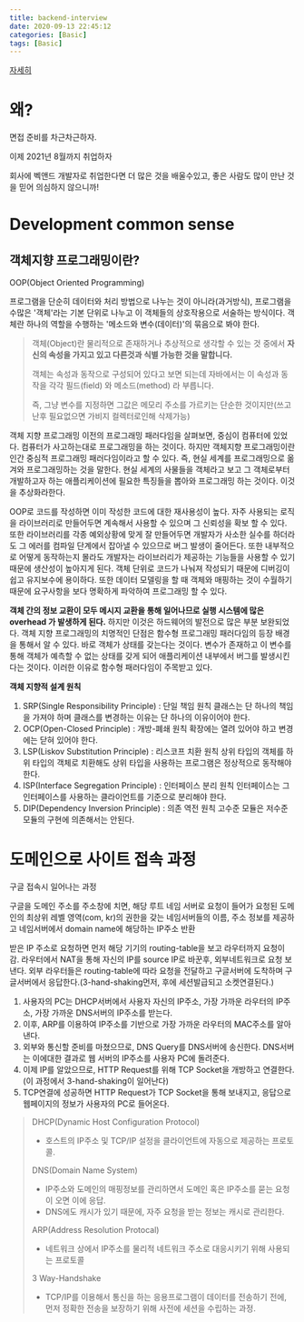 ```yaml
---
title: backend-interview
date: 2020-09-13 22:45:12
categories: [Basic]
tags: [Basic]
---
```


[자세히](https://github.com/JaeYeopHan/Interview_Question_for_Beginner#what-is-this?)

# 왜?

면접 준비를 차근차근하자.

이제 2021년 8월까지 취업하자

회사에 벡앤드 개발자로 취업한다면 더 많은 것을 배울수있고, 좋은 사람도 많이 만난 것을 믿어 의심하지 않으니까!



# Development common sense

## 객체지향 프로그래밍이란? 

OOP(Object Oriented Programming)

프로그램을 단순히 데이터와 처리 방법으로 나누는 것이 아니라(과거방식), 프로그램을 수많은 '객체'라는 기본 단위로 나누고 이 객체들의 상호작용으로 서술하는 방식이다. 객체란 하나의 역할을 수행하는 '메소드와 변수(데이터)'의 묶음으로 봐야 한다.

> 객체(Object)란 물리적으로 존재하거나 추상적으로 생각할 수 있는 것 중에서 __자신의 속성을 가지고 있고 다른것과 식별 가능한 것을 말합니다.__
>
> 객체는 속성과 동작으로 구성되어 있다고 보면 되는데 자바에서는 이 속성과 동작을 각각 필드(field) 와 메소드(method) 라 부릅니다.
>
> 즉, 그냥 변수를 지정하면 그값은 메모리 주소를 가르키는 단순한 것이지만(쓰고난후 필요없으면 가비지 컬렉터로인해 삭제가능)

객체 지향 프로그래밍 이전의 프로그래밍 패러다임을 살펴보면, 중심이 컴퓨터에 있었다. 컴퓨터가 사고하는대로 프로그래밍을 하는 것이다. 하지만 객체지향 프로그래밍이란 인간 중심적 프로그래밍 패러다임이라고 할 수 있다. 즉, 현실 세계를 프로그래밍으로 옮겨와 프로그래밍하는 것을 말한다. 현실 세계의 사물들을 객체라고 보고 그 객체로부터 개발하고자 하는 애플리케이션에 필요한 특징들을 뽑아와 프로그래밍 하는 것이다. 이것을 추상화라한다.

OOP로 코드를 작성하면 이미 작성한 코드에 대한 재사용성이 높다. 자주 사용되는 로직을 라이브러리로 만들어두면 계속해서 사용할 수 있으며 그 신뢰성을 확보 할 수 있다. 또한 라이브러리를 각종 예외상황에 맞게 잘 만들어두면 개발자가 사소한 실수를 하더라도 그 에러를 컴파일 단계에서 잡아낼 수 있으므로 버그 발생이 줄어든다. 또한 내부적으로 어떻게 동작하는지 몰라도 개발자는 라이브러리가 제공하는 기능들을 사용할 수 있기 때문에 생산성이 높아지게 된다. 객체 단위로 코드가 나눠져 작성되기 때문에 디버깅이 쉽고 유지보수에 용이하다. 또한 데이터 모델링을 할 때 객체와 매핑하는 것이 수월하기 때문에 요구사항을 보다 명확하게 파악하여 프로그래밍 할 수 있다.

__객체 간의 정보 교환이 모두 메시지 교환을 통해 일어나므로 실행 시스템에 많은 overhead 가 발생하게 된다.__ 하지만 이것은 하드웨어의 발전으로 많은 부분 보완되었다. 객체 지향 프로그래밍의 치명적인 단점은 함수형 프로그래밍 패러다임의 등장 배경을 통해서 알 수 있다. 바로 객체가 상태를 갖는다는 것이다. 변수가 존재하고 이 변수를 통해 객체가 예측할 수 없는 상태를 갖게 되어 애플리케이션 내부에서 버그를 발생시킨다는 것이다. 이러한 이유로 함수형 패러다임이 주목받고 있다.

__객체 지향적 설계 원칙__

1. SRP(Single Responsibility Principle) : 단일 책임 원칙
   클래스는 단 하나의 책임을 가져야 하며 클래스를 변경하는 이유는 단 하나의 이유이어야 한다.
2. OCP(Open-Closed Principle) : 개방-폐쇄 원칙
   확장에는 열려 있어야 하고 변경에는 닫혀 있어야 한다.
3. LSP(Liskov Substitution Principle) : 리스코프 치환 원칙
   상위 타입의 객체를 하위 타입의 객체로 치환해도 상위 타입을 사용하는 프로그램은 정상적으로 동작해야 한다.
4. ISP(Interface Segregation Principle) : 인터페이스 분리 원칙
   인터페이스는 그 인터페이스를 사용하는 클라이언트를 기준으로 분리해야 한다.
5. DIP(Dependency Inversion Principle) : 의존 역전 원칙
   고수준 모듈은 저수준 모듈의 구현에 의존해서는 안된다.

























































# 도메인으로 사이트 접속 과정

구글 접속시 일어나는 과정

구글을 도메인 주소를 주소창에 치면, 해당 루트 네임 서버로 요청이 들어가 요청된 도메인의 최상위 레벨 영역(com, kr)의 권한을 갖는 네임서버들의 이름, 주소 정보를 제공하고 네임서버에서 domain name에 해당하는 IP주소 반환

받은 IP 주소로 요청하면 먼저 해당 기기의 routing-table을 보고 라우터까지 요청이 감. 라우터에서 NAT을 통해 자신의 IP를 source IP로 바꾼후, 외부네트워크로 요청 보낸다. 외부 라우터들은 routing-table에 따라 요청을 전달하고 구글서버에 도착하며 구글서버에서 응답한다.(3-hand-shaking먼저, 후에 세션발급되고 소켓연결된다.) 

1. 사용자의 PC는 DHCP서버에서 사용자 자신의 IP주소, 가장 가까운 라우터의 IP주소, 가장 가까운 DNS서버의 IP주소를 받는다.
2. 이후, ARP를 이용하여 IP주소를 기반으로 가장 가까운 라우터의 MAC주소를 알아낸다.
3. 외부와 통신할 준비를 마쳤으므로, DNS Query를 DNS서버에 송신한다. DNS서버는 이에대한 결과로 웹 서버의 IP주소를 사용자 PC에 돌려준다.
4. 이제 IP를 알았으므로, HTTP Request를 위해 TCP Socket을 개방하고 연결한다.(이 과정에서 3-hand-shaking이 일어난다)
5. TCP연결에 성공하면 HTTP Request가 TCP Socket을 통해 보내지고, 응답으로 웹페이지의 정보가 사용자의 PC로 들어온다.

> DHCP(Dynamic Host Configuration Protocol)
>
> - 호스트의 IP주소 및 TCP/IP 설정을 클라이언트에 자동으로 제공하는 프로토콜.
>
> DNS(Domain Name System)
>
> - IP주소와 도메인의 매핑정보를 관리하면서 도메인 혹은 IP주소를 묻는 요청이 오면 이에 응답.
> - DNS에도 캐시가 있기 때문에, 자주 요청을 받는 정보는 캐시로 관리한다.
>
> ARP(Address Resolution Protocal)
>
> - 네트워크 상에서 IP주소를 물리적 네트워크 주소로 대응시키기 위해 사용되는 프로토콜
>
> 3 Way-Handshake
>
> - TCP/IP를 이용해서 통신을 하는 응용프로그램이 데이터를 전송하기 전에, 먼저 정확한 전송을 보장하기 위해 사전에 세션을 수립하는 과정.

 

